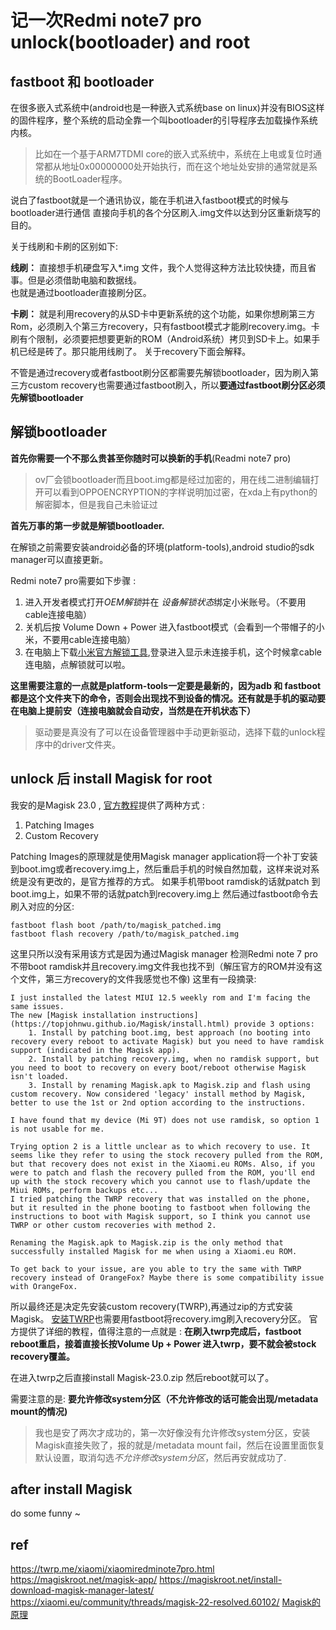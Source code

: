 # 记一次Redmi note7 pro unlock(bootloader) and root

## fastboot 和 bootloader

在很多嵌入式系统中(android也是一种嵌入式系统base on linux)并没有BIOS这样的固件程序，整个系统的启动全靠一个叫bootloader的引导程序去加载操作系统内核。
> 比如在一个基于ARM7TDMI core的嵌入式系统中，系统在上电或复位时通常都从地址0x00000000处开始执行，而在这个地址处安排的通常就是系统的BootLoader程序。

说白了fastboot就是一个通讯协议，能在手机进入fastboot模式的时候与bootloader进行通信
直接向手机的各个分区刷入.img文件以达到分区重新烧写的目的。

关于线刷和卡刷的区别如下:

**线刷：** 直接想手机硬盘写入*.img 文件，我个人觉得这种方法比较快捷，而且省事。但是必须借助电脑和数据线。  
也就是通过bootloader直接刷分区。

**卡刷：** 就是利用recovery的从SD卡中更新系统的这个功能，如果你想刷第三方Rom，必须刷入个第三方recovery，只有fastboot模式才能刷recovery.img。卡刷有个限制，必须要把想要更新的ROM（Android系统）拷贝到SD卡上。如果手机已经是砖了。那只能用线刷了。
关于recovery下面会解释。

不管是通过recovery或者fastboot刷分区都需要先解锁bootloader，因为刷入第三方custom recovery也需要通过fastboot刷入，所以**要通过fastboot刷分区必须先解锁bootloader**

## 解锁bootloader

**首先你需要一个不那么贵甚至你随时可以换新的手机**(Readmi note7 pro)
> ov厂会锁bootloader而且boot.img都是经过加密的，用在线二进制编辑打开可以看到OPPOENCRYPTION的字样说明加过密，在xda上有python的解密脚本，但是我自己未验证过

**首先万事的第一步就是解锁bootloader.**

在解锁之前需要安装android必备的环境(platform-tools),android studio的sdk manager可以直接更新。

Redmi note7 pro需要如下步骤 :

1. 进入开发者模式打开*OEM解锁*并在 *设备解锁状态*绑定小米账号。（不要用cable连接电脑）
2. 关机后按 Volume Down + Power 进入fastboot模式（会看到一个带帽子的小米，不要用cable连接电脑）
3. 在电脑上下载[小米官方解锁工具](https://www.miui.com/unlock/index.html),登录进入显示未连接手机，这个时候拿cable连电脑，点解锁就可以啦。

**这里需要注意的一点就是platform-tools一定要是最新的，因为adb 和 fastboot都是这个文件夹下的命令，否则会出现找不到设备的情况。还有就是手机的驱动要在电脑上提前安（连接电脑就会自动安，当然是在开机状态下）**
> 驱动要是真没有了可以在设备管理器中手动更新驱动，选择下载的unlock程序中的driver文件夹。

## unlock 后 install Magisk for root

我安的是Magisk 23.0 , [官方教程](https://magiskroot.net/magisk-app/)提供了两种方式 :

1. Patching Images
2. Custom Recovery

Patching Images的原理就是使用Magisk manager application将一个补丁安装到boot.img或者recovery.img上，然后重启手机的时候自然加载，这样来说对系统是没有更改的，是官方推荐的方式。
如果手机带boot ramdisk的话就patch 到boot.img上，如果不带的话就patch到recovery.img上
然后通过fastboot命令去刷入对应的分区:
```
fastboot flash boot /path/to/magisk_patched.img
fastboot flash recovery /path/to/magisk_patched.img
```
这里只所以没有采用该方式是因为通过Magisk manager 检测Redmi note 7 pro不带boot ramdisk并且recovery.img文件我也找不到（解压官方的ROM并没有这个文件，第三方recovery的文件我感觉也不像)
这里有一段摘录:

	I just installed the latest MIUI 12.5 weekly rom and I'm facing the same issues.  
	The new [Magisk installation instructions](https://topjohnwu.github.io/Magisk/install.html) provide 3 options:  
		1. Install by patching boot.img, best approach (no booting into recovery every reboot to activate Magisk) but you need to have ramdisk support (indicated in the Magisk app).  
		2. Install by patching recovery.img, when no ramdisk support, but you need to boot to recovery on every boot/reboot otherwise Magisk isn't loaded.  
		3. Install by renaming Magisk.apk to Magisk.zip and flash using custom recovery. Now considered 'legacy' install method by Magisk, better to use the 1st or 2nd option according to the instructions.  
	  
	I have found that my device (Mi 9T) does not use ramdisk, so option 1 is not usable for me.  
	  
	Trying option 2 is a little unclear as to which recovery to use. It seems like they refer to using the stock recovery pulled from the ROM, but that recovery does not exist in the Xiaomi.eu ROMs. Also, if you were to patch and flash the recovery pulled from the ROM, you'll end up with the stock recovery which you cannot use to flash/update the Miui ROMs, perform backups etc...  
	I tried patching the TWRP recovery that was installed on the phone, but it resulted in the phone booting to fastboot when following the instructions to boot with Magisk support, so I think you cannot use TWRP or other custom recoveries with method 2.  
	  
	Renaming the Magisk.apk to Magisk.zip is the only method that successfully installed Magisk for me when using a Xiaomi.eu ROM.  
	  
	To get back to your issue, are you able to try the same with TWRP recovery instead of OrangeFox? Maybe there is some compatibility issue with OrangeFox.

所以最终还是决定先安装custom recovery(TWRP),再通过zip的方式安装Magisk。
[安装TWRP](https://twrp.me/xiaomi/xiaomiredminote7pro.html)也需要用fastboot将recovery.img刷入recovery分区。
官方提供了详细的教程，值得注意的一点就是 :
**在刷入twrp完成后，fastboot reboot重启，接着直接长按Volume Up + Power 进入twrp，要不就会被stock recovery覆盖。**


在进入twrp之后直接install Magisk-23.0.zip 然后reboot就可以了。

需要注意的是:
**要允许修改system分区（不允许修改的话可能会出现/metadata mount的情况)**
> 我也是安了两次才成功的，第一次好像没有允许修改system分区，安装Magisk直接失败了，报的就是/metadata mount fail，然后在设置里面恢复默认设置，取消勾选*不允许修改system分区*，然后再安就成功了.

## after install Magisk

do some funny ~

## ref
https://twrp.me/xiaomi/xiaomiredminote7pro.html
https://magiskroot.net/magisk-app/
https://magiskroot.net/install-download-magisk-manager-latest/
https://xiaomi.eu/community/threads/magisk-22-resolved.60102/
[Magisk的原理](https://topjohnwu.github.io/Magisk/boot.html)

